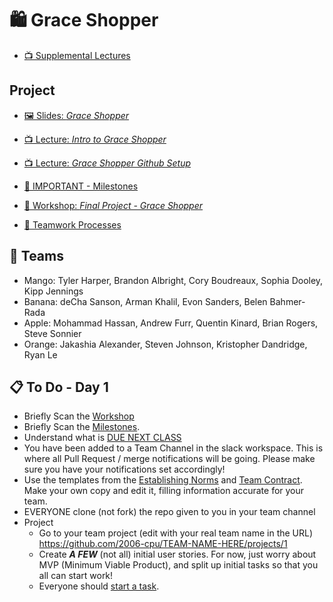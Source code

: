# 🛍️ Grace Shopper

- [📺 Supplemental Lectures](supplemental-lectures)
## Project
- [🖼️ Slides: *Grace Shopper*](Grace-Shopper.pdf)
- [📺 Lecture: *Intro to Grace Shopper*](https://youtu.be/XYOSf4Xhsnk)
- [📺 Lecture: *Grace Shopper Github Setup*](https://youtu.be/KDqGwVy-m2w)

- [🚗 IMPORTANT - Milestones](milestones.md)
- [🔬 Workshop: _Final Project - Grace Shopper_](https://learn.fullstackacademy.com/workshop/5ece807ae423f6000461d41e/landing)
- [🤝 Teamwork Processes](teamwork-processes)

## 🤝 Teams
  - Mango: Tyler Harper, Brandon Albright, Cory Boudreaux, Sophia Dooley, Kipp Jennings
  - Banana: deCha Sanson, Arman Khalil, Evon Sanders, Belen Bahmer-Rada
  - Apple:	Mohammad Hassan, Andrew Furr, Quentin Kinard, Brian Rogers, Steve Sonnier
  - Orange: Jakashia Alexander, Steven Johnson, Kristopher Dandridge, Ryan Le

## 📋 To Do - Day 1
  - Briefly Scan the [Workshop](https://learn.fullstackacademy.com/workshop/5ece807ae423f6000461d41e/landing)
  - Briefly Scan the [Milestones](milestones.md).
  - Understand what is [DUE NEXT CLASS](milestones.md#review-1-start-of-day-2----table-definitions-%EF%B8%8F-products-vertical-slice)
  - You have been added to a Team Channel in the slack workspace.  This is where all Pull Request / merge notifications will be going.  Please make sure you have your notifications set accordingly!
  - Use the templates from the [Establishing Norms](https://docs.google.com/document/d/1YOpRdI4d_jPBCnt2pO1rYibInkpFhBrITixKGxtBIk0/edit?usp=sharing) and [Team Contract](https://docs.google.com/document/d/1qBZeAX6gzYPyxdIVHNoP2HTF1ZUUf3seU0cIiBJTT1c/edit?usp=sharing). Make your own copy and edit it, filling information accurate for your team. 
  - EVERYONE clone (not fork) the repo given to you in your team channel
  - Project
    - Go to your team project (edit with your real team name in the URL) https://github.com/2006-cpu/TEAM-NAME-HERE/projects/1
    - Create **_A FEW_** (not all) initial user stories.  For now, just worry about MVP (Minimum Viable Product), and split up initial tasks so that you all can start work!
    - Everyone should [start a task](teamwork-processes/work-on-a-task.md).
